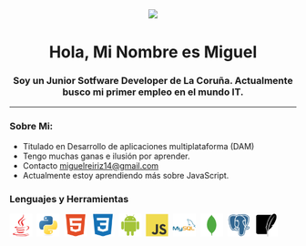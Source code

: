 <div id="header" align="center">
  <img src="https://media.giphy.com/media/zOvBKUUEERdNm/giphy.gif" width="200" />
  <h1 align="center">Hola, Mi Nombre es Miguel</h1>
  <h3 align="center"> Soy un Junior Sotfware Developer de La Coruña. Actualmente busco mi primer empleo en el mundo IT. </h3>
</div>

---
### Sobre Mi:

- Titulado en Desarrollo de aplicaciones multiplataforma (DAM)
- Tengo muchas ganas e ilusión por aprender.
- Contacto miguelreiriz14@gmail.com
- Actualmente estoy aprendiendo más sobre JavaScript.

<div align="left">
  <h3>Lenguajes y Herramientas</h3>
  <div>
      <img src="https://github.com/devicons/devicon/blob/master/icons/java/java-plain.svg" tittle="JAVA" alt="Java" width="40" height="40"/>&nbsp;
    <img src="https://github.com/devicons/devicon/blob/master/icons/python/python-original.svg" tittle="PYTHON" alt="Python" width="40" height="40"/>&nbsp;
    <img src="https://github.com/devicons/devicon/blob/master/icons/html5/html5-plain.svg" tittle="HTML5" alt="HTML" width="40" height="40"/>&nbsp;
    <img src="https://github.com/devicons/devicon/blob/master/icons/css3/css3-plain.svg" tittle="CSS3" alt="CSS" width="40" height="40"/>&nbsp;
    <img src="https://github.com/devicons/devicon/blob/master/icons/android/android-plain.svg" tittle="ANDROID" alt="Android" width="40" height="40"/>&nbsp;
    <img src="https://github.com/devicons/devicon/blob/master/icons/javascript/javascript-original.svg" tittle="JAVASCRIPT" alt="JavaScript" width="40" height="40"/>&nbsp;
    <img src="https://github.com/devicons/devicon/blob/master/icons/mysql/mysql-original-wordmark.svg" tittle="MYSQL" alt="MySql" width="40" height="40"/>&nbsp;
    <img src="https://github.com/devicons/devicon/blob/master/icons/mongodb/mongodb-plain.svg" tittle="MONGODB" alt="MongoDB" width="40" height="40"/>&nbsp;
    <img src="https://github.com/devicons/devicon/blob/master/icons/postgresql/postgresql-plain.svg" tittle="POSTGRESQL" alt="PostreSQL" width="40" height="40"/>&nbsp;
    <img src="https://github.com/devicons/devicon/blob/master/icons/sqlite/sqlite-plain.svg" tittle="SQLITE" alt="Sqlite" width="40" height="40"/>&nbsp;
   

    
</div>

